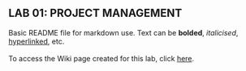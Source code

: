 ## LAB 01: PROJECT MANAGEMENT
Basic README file for markdown use. Text can be **bolded**, *italicised*, [hyperlinked](https://github.com/jakobzhao/geog328/tree/main/labs/lab01), etc.
<br>
<br>
To access the Wiki page created for this lab, click [here](https://prodarmaan.github.io/wiki).